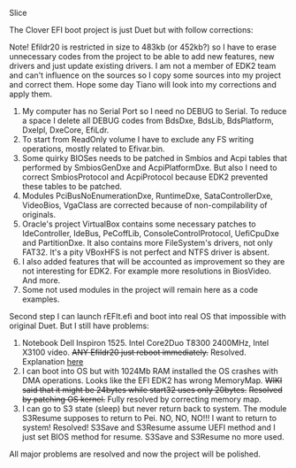 Slice

The Clover EFI boot project is just Duet but with follow corrections:

Note! Efildr20 is restricted in size to 483kb (or 452kb?) so I have to erase unnecessary codes from the project to be able to add new features, new drivers and just update existing drivers.
I am not a member of EDK2 team and can't influence on the sources so I copy some sources into my project and correct them. Hope some day Tiano will look into my corrections and apply them.

1. My computer has no Serial Port so I need no DEBUG to Serial. To reduce a space I delete all DEBUG codes from BdsDxe, BdsLib, BdsPlatform, DxeIpl, DxeCore, EfiLdr.
2. To start from ReadOnly volume I have to exclude any FS writing operations, mostly related to Efivar.bin.
3. Some quirky BIOSes needs to be patched in Smbios and Acpi tables that performed by SmbiosGenDxe and AcpiPlatformDxe. But also I need to correct SmbiosProtocol and AcpiProtocol because EDK2 prevented these tables to be patched.
4. Modules PciBusNoEnumerationDxe, RuntimeDxe, SataControllerDxe, VideoBios, VgaClass are corrected because of non-compilability of originals.
5. Oracle's project VirtualBox contains some necessary patches to IdeController, IdeBus, PeCoffLib, ConsoleControlProtocol, UefiCpuDxe and PartitionDxe. It also contains more FileSystem's drivers, not only FAT32. It's a pity VBoxHFS is not perfect and NTFS driver is absent.
6. I also added features that will be accounted as improvement so they are not interesting for EDK2. For example more resolutions in BiosVideo. And more.
7. Some not used modules in the project will remain here as a code examples.

Second step I can launch rEFIt.efi and boot into real OS that impossible with original Duet. But I still have problems:

1. Notebook Dell Inspiron 1525. Intel Core2Duo T8300 2400MHz, Intel X3100 video.
~~ANY Efildr20 just reboot immediately.~~
Resolved. Explanation [here](http://www.projectosx.com/forum/index.php?showtopic=2008&view=findpost&p=16107)
2. I can boot into OS but with 1024Mb RAM installed the OS crashes with DMA operations. 
Looks like the EFI EDK2 has wrong MemoryMap.
~~WIKI said that it might be 24bytes while start32 uses only 20bytes.~~
~~Resolved by patching OS kernel.~~
Fully resolved by correcting memory map.
3. I can go to S3 state (sleep) but never return back to system. The module S3Resume supposes to return to Pei. NO, NO, NO!!! I want to return to system!
Resolved! S3Save and S3Resume assume UEFI method and I just set BIOS method for resume. S3Save and S3Resume no more used.

All major problems are resolved and now the project will be polished.
